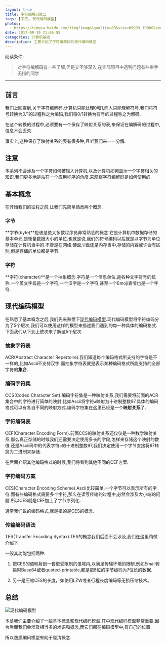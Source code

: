 ```yaml
---
layout: true
title: 字符编解码篇二
tags: [字符, 现代编码模型]
photos:
  - https://timgsa.baidu.com/timg?image&quality=80&size=b9999_10000&sec=1505065745479&di=0c8915eff257e13d552569546ca16f5e&imgtype=0&src=http%3A%2F%2Fimg.hyrtv.cn%2Fmaterial%2Fnews%2Fimg%2F640x%2F2015%2F10%2F20151028154243ZMhU.jpg%3FIDT9
date: 2017-09-10 21:06:55
categories: 计算机基础
description: 主要介绍了字符编解码的现代编码模型
---
```


阅读条件:
> 对字符编解码有一些了解,但是又不够深入,在实际项目中遇到问题有些束手无措的同学


---

<!--more-->

## 前言
我们上回提到,关于字符编解码,计算机只能处理0和1,而人只能理解符号.我们将符号转换为0/1的过程称之为编码,我们将0/1转换为符号的过程称之为解码.

在这个转换的过程中,必须要有一个保存了映射关系的表,来保证在编解码的过程中,信息不会丢失.

事实上,这种保存了映射关系的表有很多种,且听我们来一一分解.

## 注意
本系列不会涉及一个字符如何被输入计算机,以及计算机如何显示一个字符相关的知识.我们更多地是站在一个应用程序的角度,来观察字符编解码是如何使用的.

## 基本概念
在开始我们的征程之前,让我们先简单熟悉两个概念.

### 字节
**字节(byte)**应该是绝大多数程序员非常熟悉的概念.它是计算机中数据存储的基本单元,是衡量数据大小的单位.也就是说,我们的符号编码以后就是以字节为单位存储在计算机当中的.不管是在网络,硬盘,U盘还是内存当中,存储的内容或许会有区别,但是存储的单位都是字节.

### 字符
**字符(character)**是一个抽象概念.字符是一个信息单位,是各种文字符号的统称.一个英文字母是一个字符,一个汉字是一个字符,甚至一个Emoji表情也是一个字符.

## 现代编码模型
在熟悉了基本概念之后,我们先来熟悉下[现代编码模型](https://zh.wikipedia.org/wiki/%E5%AD%97%E7%AC%A6%E7%BC%96%E7%A0%81).现代编码模型将字符编码分为了5个层次,我们可以使用这样的模型来描述我们遇到的每一种具体的编码格式.下面我们从下到上依次来了解这5个层次.

### 抽象字符表
ACR(Abstract Character Repertoire).我们知道每个编码格式所支持的字符是不一样的,比如Ascii不支持汉字.而抽象字符表就是表示某种编码格式所能支持的全部字符的**集合**.

### 编码字符集
CCS(Coded Character Set).编码字符集是一种映射关系,我们需要将前面的ACR集合中的字符进行简单的映射.比如Ascii将字符`a`映射为十进制整数97.具体的编码格式可以有各自不同的映射方式.编码字符集在这里已经是一个**映射关系**了.

### 字符编码表
CEF(Character Encoding Form).前面CCS的映射关系还仅仅是一种数学映射关系,那么真正存储的时候我们还需要决定使用多长的字段,怎样来存储这个映射的数值.还是Ascii码中的代表字符`a`的十进制整数97,我们决定使用一个字节直接将97转换为二进制来存储.

在后面介绍其他编码格式的时候,我们将看到其他不同的CEF方案.

### 字符编码方案
CES(Character Encoding Scheme).Ascii比较简单,一个字节可以表示所有的字符.而有些编码格式需要多个字符,那么在读写传输的过程中,必然会涉及大小端的问题.所以CES就是CEF加上了字节序列化.

通常我们说的编码格式,就是指的是CES的概念.

### 传输编码语法
TES(Transfer Encoding Syntax).TES的概念我们后面不会涉及,我们在这里稍微介绍下.

一般其功能包括两种:
1. 把CES的值映射到一套更受限制的值域内,以满足传输环境的限制,例如Email传输时Base64或者quoted-printable,都是把8位的字节编码为7位长的数据.

2. 另一是压缩CES的长度，如使用LZW或者行程长度编码等无损压缩技术。

## 总结
![现代编码模型](http://ww1.sinaimg.cn/large/006kvZhRly1fjeuvzrc3mj31h80wmgtw.jpg)

本章我们主要介绍了一些基本概念和现代编码模型.其中现代编码模型非常重要,因为后面我们会涉及相当多的术语和概念,而它们都在编码模型中,有自己的位置.

所以熟悉编码模型有助于厘清概念.
